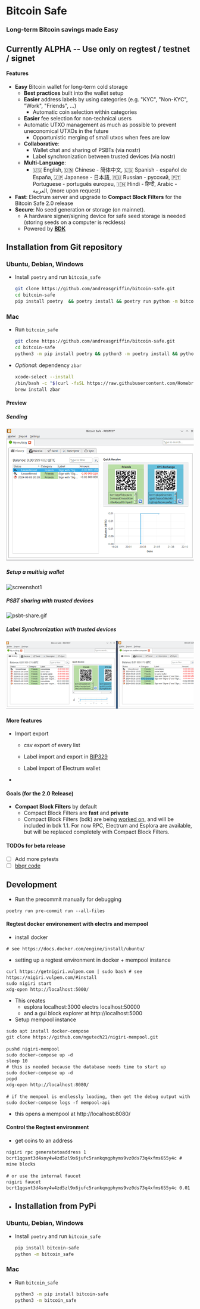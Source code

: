 # Bitcoin Safe

### Long-term Bitcoin savings made Easy

## Currently ALPHA -- Use only on regtest / testnet / signet

#### Features

- **Easy** Bitcoin wallet for long-term cold storage
  - **Best practices** built into the wallet setup
  - **Easier** address labels by using categories (e.g. "KYC", "Non-KYC", "Work", "Friends", ...)
    - Automatic coin selection within categories
  - **Easier** fee selection for non-technical users
  - Automatic UTXO management as much as possible to prevent uneconomical UTXOs in the future
    - Opportunistic merging of small utxos when fees are low
  - **Collaborative**: 
    - Wallet chat and sharing of PSBTs (via nostr)
    - Label synchronization between trusted devices (via nostr)
  - **Multi-Language**: 
    - 🇺🇸 English, 🇨🇳 Chinese - 简体中文, 🇪🇸 Spanish - español de España, 🇯🇵 Japanese - 日本語, 🇷🇺 Russian - русский, 🇵🇹 Portuguese - português europeu, 🇮🇳 Hindi - हिन्दी, Arabic - العربية, (more upon request)
- **Fast**: Electrum server and upgrade to **Compact Block Filters** for the Bitcoin Safe 2.0 release 
- **Secure**: No seed generation or storage (on mainnet). 
  - A hardware signer/signing device for safe seed storage is needed (storing seeds on a computer is reckless)
  - Powered by **[BDK](https://github.com/bitcoindevkit/bdk)**

## Installation from Git repository

### Ubuntu, Debian, Windows

- Install `poetry` and run `bitcoin_safe`
  
  ```sh
  git clone https://github.com/andreasgriffin/bitcoin-safe.git
  cd bitcoin-safe
  pip install poetry  && poetry install && poetry run python -m bitcoin_safe
  ```

### Mac

- Run `bitcoin_safe`
  
  ```sh
  git clone https://github.com/andreasgriffin/bitcoin-safe.git
  cd bitcoin-safe
  python3 -m pip install poetry && python3 -m poetry install && python3 -m poetry run python3 -m bitcoin_safe
  ```

- *Optional*: dependency  `zbar` 
  
  ```sh
  xcode-select --install
  /bin/bash -c "$(curl -fsSL https://raw.githubusercontent.com/Homebrew/install/HEAD/install.sh)"
  brew install zbar 
  ```

#### Preview

##### Sending

![screenshot0](docs/send.gif)

##### Setup a multisig wallet

![screenshot1](docs/multisig-setup.gif)

##### PSBT sharing with trusted devices

![psbt-share.gif](docs/psbt-share.gif)

##### Label Synchronization with trusted devices

![label-sync.gif](docs/label-sync.gif)

#### More features

* Import export
  
  * csv export of every list
  
  * Label import and export in [BIP329](https://github.com/bitcoin/bips/blob/master/bip-0329.mediawiki) 
  
  * Label import of Electrum wallet

* 

#### Goals (for the 2.0 Release)

- **Compact Block Filters** by default
  - Compact Block Filters are **fast** and **private**
  - Compact Block Filters (bdk) are being [worked on](https://github.com/bitcoindevkit/bdk/issues/679), and will be included in bdk 1.1. For now RPC, Electrum and Esplora are available, but will be replaced completely with Compact Block Filters.

#### TODOs for beta release

- [ ] Add more pytests
- [ ] [bbqr code](https://bbqr.org/) 

## Development

* Run the precommit manually for debugging

```shell
poetry run pre-commit run --all-files
```

#### Regtest docker environement with electrs and mempool

* install docker

```shell
# see https://docs.docker.com/engine/install/ubuntu/
```

* setting up a regtest environment in docker + mempool instance

```shell
curl https://getnigiri.vulpem.com | sudo bash # see https://nigiri.vulpem.com/#install
sudo nigiri start
xdg-open http://localhost:5000/
```

* This creates
  * esplora localhost:3000
    electrs localhost:50000 
  * and a gui block explorer at http://localhost:5000
* Setup mempool instance

```shell
sudo apt install docker-compose
git clone https://github.com/ngutech21/nigiri-mempool.git

pushd nigiri-mempool
sudo docker-compose up -d
sleep 10
# this is needed because the database needs time to start up 
sudo docker-compose up -d
popd
xdg-open http://localhost:8080/

# if the mempool is endlessly loading, then get the debug output with
sudo docker-compose logs -f mempool-api
```

* this opens a mempool at http://localhost:8080/

#### Control the Regtest environment

* get coins to an address

```shell
nigiri rpc generatetoaddress 1 bcrt1qgsnt3d4sny4w4zd5zl9x6jufc5rankqmgphyms9vz0ds73q4xfms655y4c # mine blocks

# or use the internal faucet
nigiri faucet bcrt1qgsnt3d4sny4w4zd5zl9x6jufc5rankqmgphyms9vz0ds73q4xfms655y4c 0.01
```

* ## Installation from PyPi

### Ubuntu, Debian, Windows

- Install `poetry` and run `bitcoin_safe`
  
  ```sh
  pip install bitcoin-safe
  python -m bitcoin_safe
  ```

### Mac

- Run `bitcoin_safe`
  
  ```sh
  python3 -m pip install bitcoin-safe
  python3 -m bitcoin_safe
  ```
